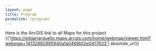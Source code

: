 ```yaml
---
layout: page
title: Program
permalink: /program/
---
```

Here is the ArcGIS link to all Maps for this project
{{'https://edgarjarguello.maps.arcgis.com/home/webmap/viewer.html?webmap=14132882995940afa0468b12e0417833'| absolute_url}}

			
